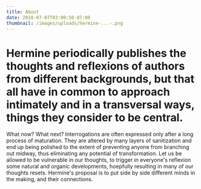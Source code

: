 ```yaml
---
title: About
date: 2018-07-07T03:00:50-07:00
thumbnail: /images/uploads/hermine-...-.png
---
```

# Hermine periodically publishes the thoughts and reflexions of authors from different backgrounds, but that all have in common to approach intimately and in a transversal ways, things they consider to be central.

What now? What next? Interrogations are often expressed only after a long process of maturation. They are altered by many layers of sanitization and end up being polished to the extent of preventing anyone from branching out midway, thus eliminating any potential of transformation. Let us be allowed to be vulnerable in our thoughts, to trigger in everyone's reflexion some natural and organic developments, hoepfully resulting in many of our thoughts resets. Hermine's proposal is to put side by side different minds in the making, and their connections.